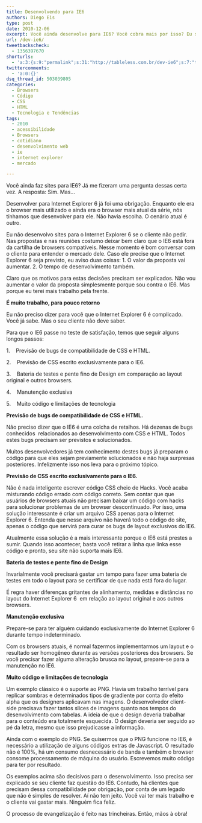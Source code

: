 ```yaml
---
title: Desenvolvendo para IE6
authors: Diego Eis
type: post
date: 2010-12-06
excerpt: Você ainda desenvolve para IE6? Você cobra mais por isso? Eu sim.
url: /dev-ie6/
tweetbackscheck:
  - 1356397670
shorturls:
  - 'a:3:{s:9:"permalink";s:31:"http://tableless.com.br/dev-ie6";s:7:"tinyurl";s:26:"http://tinyurl.com/3e8fddb";s:4:"isgd";s:19:"http://is.gd/b0rIpe";}'
twittercomments:
  - 'a:0:{}'
dsq_thread_id: 503039805
categories:
  - Browsers
  - Código
  - CSS
  - HTML
  - Tecnologia e Tendências
tags:
  - 2010
  - acessibilidade
  - Browsers
  - cotidiano
  - desenvolvimento web
  - ie
  - internet explorer
  - mercado

---
```

Você ainda faz sites para IE6? Já me fizeram uma pergunta dessas certa vez. A resposta: Sim. Mas&#8230;
  
Desenvolver para Internet Explorer 6 já foi uma obrigação. Enquanto ele era o browser mais utilizado e ainda era o browser mais atual da série, nós tínhamos que desenvolver para ele. Não havia escolha. O cenário atual é outro.

Eu não desenvolvo sites para o Internet Explorer 6 se o cliente não pedir. Nas propostas e nas reuniões costumo deixar bem claro que o IE6 está fora da cartilha de browsers compatíveis. Nesse momento é bom conversar com o cliente para entender o mercado dele. Caso ele precise que o Internet Explorer 6 seja previsto, eu aviso duas coisas: 1. O valor da proposta vai aumentar. 2. O tempo de desenvolvimento também.
  
Claro que os motivos para estas decisões precisam ser explicados. Não vou aumentar o valor da proposta simplesmente porque sou contra o IE6. Mas porque eu terei mais trabalho pela frente.

**É muito trabalho, para pouco retorno**
  
Eu não preciso dizer para você que o Internet Explorer 6 é complicado. Você já sabe. Mas o seu cliente não deve saber.
  
Para que o IE6 passe no teste de satisfação, temos que seguir alguns longos passos:

1.    Previsão de bugs de compatibilidade de CSS e HTML.
  
2.    Previsão de CSS escrito exclusivamente para o IE6.
  
3.    Bateria de testes e pente fino de Design em comparação ao layout original e outros browsers.
  
4.    Manutenção exclusiva
  
5.    Muito código e limitações de tecnologia

**Previsão de bugs de compatibilidade de CSS e HTML.**
  
Não preciso dizer que o IE6 é uma colcha de retalhos. Há dezenas de bugs conhecidos  relacionados ao desenvolvimento com CSS e HTML. Todos estes bugs precisam ser previstos e solucionados.
  
Muitos desenvolvedores já tem conhecimento destes bugs já preparam o código para que eles sejam previamente solucionados e não haja surpresas posteriores. Infelizmente isso nos leva para o próximo tópico.

**Previsão de CSS escrito exclusivamente para o IE6.**
  
Não é nada inteligente escrever código CSS cheio de Hacks. Você acaba misturando código errado com código correto. Sem contar que que usuários de browsers atuais não precisam baixar um código com hacks para solucionar problemas de um browser descontinuado. Por isso, uma solução interessante é criar um arquivo CSS apenas para o Internet Explorer 6. Entenda que nesse arquivo não haverá todo o código do site, apenas o código que servirá para curar os bugs de layout exclusivos do IE6.
  
Atualmente essa solução é a mais interessante porque o IE6 está prestes a sumir. Quando isso acontecer, basta você retirar a linha que linka esse código e pronto, seu site não suporta mais IE6.

**Bateria de testes e pente fino de Design**
  
Invarialmente você precisará gastar um tempo para fazer uma bateria de testes em todo o layout para se certificar de que nada está fora do lugar.
  
É regra haver diferenças gritantes de alinhamento, medidas e distâncias no layout do Internet Explorer 6  em relação ao layout original e aos outros browsers.

**Manutenção exclusiva**
  
Prepare-se para ter alguém cuidando exclusivamente do Internet Explorer 6 durante tempo indeterminado.
  
Com os browsers atuais, é normal fazermos implementarmos um layout e o resultado ser homogêneo durante as versões posteriores dos browsers. Se você precisar fazer alguma alteração brusca no layout, prepare-se para a manutenção no IE6.

**Muito código e limitações de tecnologia**
  
Um exemplo clássico é o suporte ao PNG. Havia um trabalho terrível para replicar sombras e determinados tipos de gradiente por conta do efeito alpha que os designers aplicavam nas imagens. O desenvolvedor client-side precisava fazer tantos slices de imagens quanto nos tempos do desenvolvimento com tabelas. A ideia de que o design deveria trabalhar para o conteúdo era totalmente esquecida. O design deveria ser seguido ao pé da letra, mesmo que isso prejudicasse a informação.
  
Ainda com o exemplo do PNG. Se quisermos que o PNG funcione no IE6, é necessário a utilização de alguns códigos extras de Javascript. O resultado não é 100%, há um consumo desnecessário de banda e também o browser consome processamento de máquina do usuário. Escrevemos muito código para ter por resultado.

Os exemplos acima são decisivos para o desenvolvimento. Isso precisa ser explicado se seu cliente faz questão do IE6. Contudo, há clientes que precisam dessa compatibilidade por obrigação, por conta de um legado que não é simples de resolver. Aí não tem jeito. Você vai ter mais trabalho e o cliente vai gastar mais. Ninguém fica feliz.

O processo de evangelização é feito nas trincheiras. Então, mãos à obra!